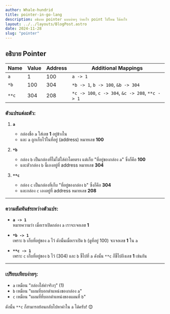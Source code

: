 ```yaml
---
author: Whale-hundrid
title: pointer-in-go-lang
description: อธิบาย pointer แบบง่ายๆ ว่าอะไร point ไปไหน ได้อะไร
layout: ../../layouts/BlogPost.astro
date: 2024-11-28
slug: "pointer"
---
```

## อธิบาย Pointer

| Name  | Value | Address | Additional Mappings                              |
| ----- | ----- | ------- | ------------------------------------------------ |
| `a`   | 1     | 100     | `a -> 1`                                         |
| `*b`  | 100   | 304     | `*b -> 1`, `b -> 100`, `&b -> 304`               |
| `**c` | 304   | 208     | `*c -> 100`, `c -> 304`, `&c -> 208`, `**c -> 1` |

### **ตัวแปรแต่ละตัว:**

1. **`a`**

    - กล่องชื่อ `a` ใส่เลข **1** อยู่ข้างใน
    - และ `a` ถูกเก็บไว้ในที่อยู่ (address) หมายเลข **100**
2. **`*b`**

    - กล่อง `b` เป็นกล่องที่ไม่ได้ใส่ค่าโดยตรง แต่เก็บ "ที่อยู่ของกล่อง `a`" ซึ่งก็คือ **100**
    - และตัวกล่อง `b` นี้เองอยู่ที่ address หมายเลข **304**
3. **`**c`**

    - กล่อง `c` เป็นกล่องที่เก็บ "ที่อยู่ของกล่อง `b`" ซึ่งก็คือ **304**
    - และกล่อง `c` เองอยู่ที่ address หมายเลข **208**

---

### **ความสัมพันธ์ระหว่างตัวแปร:**

- **`a -> 1`**  
    หมายความว่า เมื่อเราเปิดกล่อง `a` เราจะเจอเลข **1**

- **`*b -> 1`**  
    เพราะ `b` เก็บที่อยู่ของ `a` ไว้ ดังนั้นเมื่อเราเปิด `b` (ดูที่อยู่ 100) จะเจอเลข **1** ใน `a`

- **`**c -> 1`**  
    เพราะ `c` เก็บที่อยู่ของ `b` ไว้ (304) และ `b` ชี้ไปที่ `a` ดังนั้น `**c` ก็ชี้ไปถึงเลข **1** เช่นกัน

---

### **เปรียบเทียบง่ายๆ:**

- `a` เหมือน "กล่องใส่ค่าจริงๆ" (1)
- `b` เหมือน "แผนที่บอกตำแหน่งของกล่อง `a`"
- `c` เหมือน "แผนที่ที่บอกตำแหน่งของแผนที่ `b`"

ดังนั้น `**c` ก็สามารถย้อนกลับไปหาค่าใน `a` ได้ครับ! 😊
